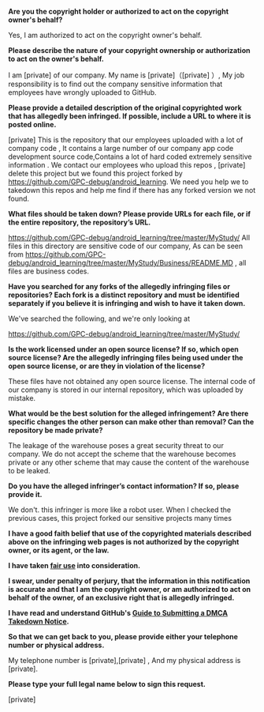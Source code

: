 **Are you the copyright holder or authorized to act on the copyright owner's behalf?**

Yes, I am authorized to act on the copyright owner's behalf.

**Please describe the nature of your copyright ownership or authorization to act on the owner's behalf.**

I am [private] of our company. My name is [private]（[private] ）, My job responsibility is to find out the company sensitive information that employees have wrongly uploaded to GitHub.

**Please provide a detailed description of the original copyrighted work that has allegedly been infringed. If possible, include a URL to where it is posted online.**

[private] This is the repository that our employees uploaded with a lot of company code , It contains a large number of our company app code development source code,Contains a lot of hard coded extremely sensitive information . We contact our employees who upload this repos , [private] delete this project but we found this project forked by https://github.com/GPC-debug/android_learning. We need you help we to takedown this repos and help me find if there has any forked version we not found.

**What files should be taken down? Please provide URLs for each file, or if the entire repository, the repository’s URL.**

https://github.com/GPC-debug/android_learning/tree/master/MyStudy/ All files in this directory are sensitive code of our company,
As can be seen from https://github.com/GPC-debug/android_learning/tree/master/MyStudy/Business/README.MD , all files are business codes.

**Have you searched for any forks of the allegedly infringing files or repositories? Each fork is a distinct repository and must be identified separately if you believe it is infringing and wish to have it taken down.**

We've searched the following, and we're only looking at

https://github.com/GPC-debug/android_learning/tree/master/MyStudy/

**Is the work licensed under an open source license? If so, which open source license? Are the allegedly infringing files being used under the open source license, or are they in violation of the license?**

These files have not obtained any open source license. The internal code of our company is stored in our internal repository, which was uploaded by mistake.

**What would be the best solution for the alleged infringement? Are there specific changes the other person can make other than removal? Can the repository be made private?**

The leakage of the warehouse poses a great security threat to our company. We do not accept the scheme that the warehouse becomes private or any other scheme that may cause the content of the warehouse to be leaked.

**Do you have the alleged infringer’s contact information? If so, please provide it.**

We don't. this infringer is more like a robot user. When I checked the previous cases, this project forked our sensitive projects many times

**I have a good faith belief that use of the copyrighted materials described above on the infringing web pages is not authorized by the copyright owner, or its agent, or the law.**

**I have taken <a href="https://www.lumendatabase.org/topics/22">fair use</a> into consideration.**

**I swear, under penalty of perjury, that the information in this notification is accurate and that I am the copyright owner, or am authorized to act on behalf of the owner, of an exclusive right that is allegedly infringed.**

**I have read and understand GitHub's <a href="https://docs.github.com/articles/guide-to-submitting-a-dmca-takedown-notice/">Guide to Submitting a DMCA Takedown Notice</a>.**

**So that we can get back to you, please provide either your telephone number or physical address.**

My telephone number is [private],[private] , And my physical address is [private].

**Please type your full legal name below to sign this request.**

[private]
